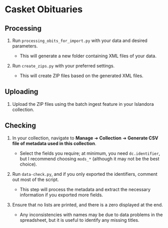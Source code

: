 # Casket Obituaries

## Processing

1. Run `processing_obits_for_import.py` with your data and desired parameters.
   - This will generate a new folder containing XML files of your data.

2. Run `create_zips.py` with your preferred settings.
   - This will create ZIP files based on the generated XML files.

## Uploading

1. Upload the ZIP files using the batch ingest feature in your Islandora collection.

## Checking

1. In your collection, navigate to **Manage** ➜ **Collection** ➜ **Generate CSV file of metadata used in this collection**.
   - Select the fields you require; at minimum, you need `dc.identifier`, but I recommend choosing `mods_*` (although it may not be the best choice).
   
2. Run `data-check.py`, and if you only exported the identifiers, comment out most of the script.
   - This step will process the metadata and extract the necessary information if you exported more fields.

3. Ensure that no lists are printed, and there is a zero displayed at the end.
   - Any inconsistencies with names may be due to data problems in the spreadsheet, but it is useful to identify any missing titles.
